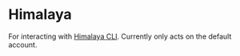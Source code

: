 # Himalaya

For interacting with [Himalaya CLI](https://github.com/soywod/himalaya). Currently only acts on the default account.
